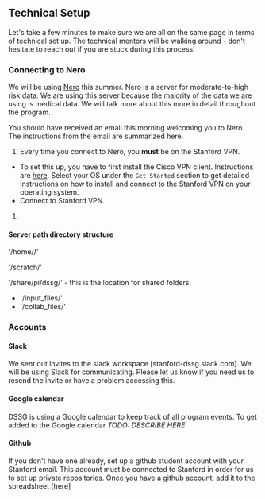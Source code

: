 
## Technical Setup
Let's take a few minutes to make sure we are all on the same page in terms of technical set up. The technical mentors will be walking around - don't hesitate to reach out if you are stuck during this process!


### Connecting to Nero
We will be using [Nero](http://med.stanford.edu/nero.html) this summer. Nero is a server for moderate-to-high risk data. We are using this server because the majority of the data we are using is medical data. We will talk more about this more in detail throughout the program. 

You should have received an email this morning welcoming you to Nero. The instructions from the email are summarized here.


1. Every time you connect to Nero, you **must** be on the Stanford VPN.

* To set this up, you have to first install the Cisco VPN client. Instructions are [here](https://uit.stanford.edu/service/vpn/). Select your OS under the `Get Started` section to get detailed instructions on how to install and connect to the Stanford VPN on your operating system.
* Connect to Stanford VPN.

1. 

#### Server path directory structure

'/home/<sunet>/'

'/scratch/'

'/share/pi/dssg/' - this is the location for shared folders. 
  * '/input_files/'
  * '/collab_files/'



### Accounts

#### Slack
We sent out invites to the slack workspace [stanford-dssg.slack.com]. We will be using Slack for communicating. Please let us know if you need us to resend the invite or have a problem accessing this.

#### Google calendar
DSSG is using a Google calendar to keep track of all program events.
To get added to the Google calendar *TODO: DESCRIBE HERE*

#### Github
If you don't have one already, set up a github student account with your Stanford email. This account must be connected to Stanford in order for us to set up private repositories. Once you have a github account, add it to the spreadsheet [here]







